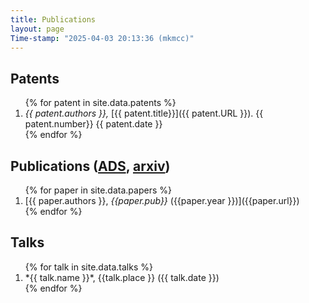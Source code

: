 ```yaml
---
title: Publications
layout: page
Time-stamp: "2025-04-03 20:13:36 (mkmcc)"
---
```



Patents
-------

<ol reversed>
{% for patent in site.data.patents %}
    <li markdown="span">
    <i>{{ patent.authors }},</i> [{{ patent.title}}]({{ patent.URL }}). {{ patent.number}} {{ patent.date }}
    </li>
{% endfor %}
</ol>



<!-- no easy way to do this in markdown, i don't think... -->
<h2>
Publications
(<a href="https://ui.adsabs.harvard.edu/public-libraries/mwmNbnbJTXqQZahtQBn9BQ">ADS</a>,
<a href="https://arxiv.org/a/mccourt_m_1.html">arxiv</a>)
</h2>

<ol reversed>
{% for paper in site.data.papers %}
  <li markdown="span">
    [{{ paper.authors }}, <i>{{paper.pub}}</i> ({{paper.year }})]({{paper.url}})
  </li>
{% endfor %}
</ol>



Talks
-----

<ol reversed>
{% for talk in site.data.talks %}
  <li markdown="span">
    *{{ talk.name }}*, {{talk.place }} ({{ talk.date }})
  </li>  
{% endfor %}
</ol>
